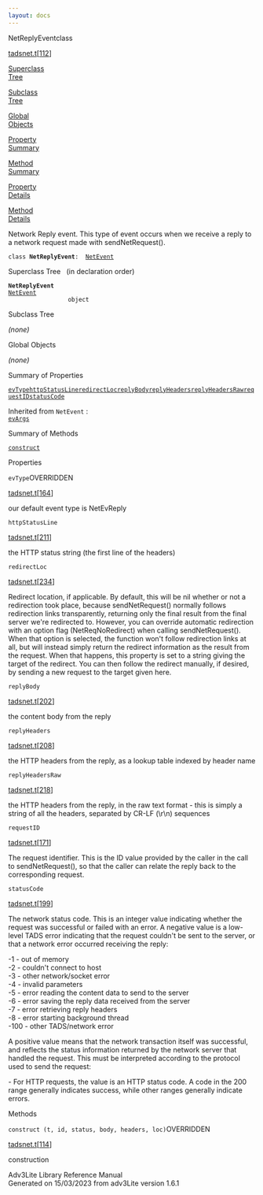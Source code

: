 ```yaml
---
layout: docs
---
```

<span class="title">NetReplyEvent</span><span class="type">class</span>

[tadsnet.t](../file/tadsnet.t.html)\[[112](../source/tadsnet.t.html#112)\]

[Superclass  
Tree](#_SuperClassTree_)

[Subclass  
Tree](#_SubClassTree_)

[Global  
Objects](#_ObjectSummary_)

[Property  
Summary](#_PropSummary_)

[Method  
Summary](#_MethodSummary_)

[Property  
Details](#_Properties_)

[Method  
Details](#_Methods_)



Network Reply event. This type of event occurs when we receive a reply
to a network request made with sendNetRequest().

`class `**`NetReplyEvent`**` :   `[`NetEvent`](../object/NetEvent.html)



<span id="_SuperClassTree_"></span>



<span class="hdln">Superclass Tree</span>   (in declaration order)



**`NetReplyEvent`**  
[`NetEvent`](../object/NetEvent.html)  
`                 object`  
<span id="_SubClassTree_"></span>



<span class="hdln">Subclass Tree</span>  



*(none)* <span id="_ObjectSummary_"></span>



<span class="hdln">Global Objects</span>  



*(none)* <span id="_PropSummary_"></span>



<span class="hdln">Summary of Properties</span>  



[`evType`](#evType)[`httpStatusLine`](#httpStatusLine)[`redirectLoc`](#redirectLoc)[`replyBody`](#replyBody)[`replyHeaders`](#replyHeaders)[`replyHeadersRaw`](#replyHeadersRaw)[`requestID`](#requestID)[`statusCode`](#statusCode)

Inherited from `NetEvent` :  
[`evArgs`](../object/NetEvent.html#evArgs)

<span id="_MethodSummary_"></span>



<span class="hdln">Summary of Methods</span>  



[`construct`](#construct)



<span id="_Properties_"></span>



<span class="hdln">Properties</span>  



<span id="evType"></span>

`evType`<span class="rem">OVERRIDDEN</span>

[tadsnet.t](../file/tadsnet.t.html)\[[164](../source/tadsnet.t.html#164)\]



our default event type is NetEvReply



<span id="httpStatusLine"></span>

`httpStatusLine`

[tadsnet.t](../file/tadsnet.t.html)\[[211](../source/tadsnet.t.html#211)\]



the HTTP status string (the first line of the headers)



<span id="redirectLoc"></span>

`redirectLoc`

[tadsnet.t](../file/tadsnet.t.html)\[[234](../source/tadsnet.t.html#234)\]



Redirect location, if applicable. By default, this will be nil whether
or not a redirection took place, because sendNetRequest() normally
follows redirection links transparently, returning only the final result
from the final server we're redirected to. However, you can override
automatic redirection with an option flag (NetReqNoRedirect) when
calling sendNetRequest(). When that option is selected, the function
won't follow redirection links at all, but will instead simply return
the redirect information as the result from the request. When that
happens, this property is set to a string giving the target of the
redirect. You can then follow the redirect manually, if desired, by
sending a new request to the target given here.



<span id="replyBody"></span>

`replyBody`

[tadsnet.t](../file/tadsnet.t.html)\[[202](../source/tadsnet.t.html#202)\]



the content body from the reply



<span id="replyHeaders"></span>

`replyHeaders`

[tadsnet.t](../file/tadsnet.t.html)\[[208](../source/tadsnet.t.html#208)\]



the HTTP headers from the reply, as a lookup table indexed by header
name



<span id="replyHeadersRaw"></span>

`replyHeadersRaw`

[tadsnet.t](../file/tadsnet.t.html)\[[218](../source/tadsnet.t.html#218)\]



the HTTP headers from the reply, in the raw text format - this is simply
a string of all the headers, separated by CR-LF (\r\n) sequences



<span id="requestID"></span>

`requestID`

[tadsnet.t](../file/tadsnet.t.html)\[[171](../source/tadsnet.t.html#171)\]



The request identifier. This is the ID value provided by the caller in
the call to sendNetRequest(), so that the caller can relate the reply
back to the corresponding request.



<span id="statusCode"></span>

`statusCode`

[tadsnet.t](../file/tadsnet.t.html)\[[199](../source/tadsnet.t.html#199)\]



The network status code. This is an integer value indicating whether the
request was successful or failed with an error. A negative value is a
low-level TADS error indicating that the request couldn't be sent to the
server, or that a network error occurred receiving the reply:

  
-1 - out of memory  
-2 - couldn't connect to host  
-3 - other network/socket error  
-4 - invalid parameters  
-5 - error reading the content data to send to the server  
-6 - error saving the reply data received from the server  
-7 - error retrieving reply headers  
-8 - error starting background thread  
-100 - other TADS/network error

A positive value means that the network transaction itself was
successful, and reflects the status information returned by the network
server that handled the request. This must be interpreted according to
the protocol used to send the request:

\- For HTTP requests, the value is an HTTP status code. A code in the
200 range generally indicates success, while other ranges generally
indicate errors.



<span id="_Methods_"></span>



<span class="hdln">Methods</span>  



<span id="construct"></span>

`construct (t, id, status, body, headers, loc)`<span class="rem">OVERRIDDEN</span>

[tadsnet.t](../file/tadsnet.t.html)\[[114](../source/tadsnet.t.html#114)\]



construction





Adv3Lite Library Reference Manual  
Generated on 15/03/2023 from adv3Lite version 1.6.1



